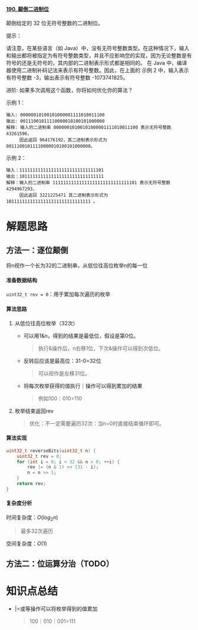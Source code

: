 #### [190. 颠倒二进制位](https://leetcode-cn.com/problems/reverse-bits/)

颠倒给定的 32 位无符号整数的二进制位。

提示：

请注意，在某些语言（如 Java）中，没有无符号整数类型。在这种情况下，输入和输出都将被指定为有符号整数类型，并且不应影响您的实现，因为无论整数是有符号的还是无符号的，其内部的二进制表示形式都是相同的。
在 Java 中，编译器使用二进制补码记法来表示有符号整数。因此，在上面的 示例 2 中，输入表示有符号整数 -3，输出表示有符号整数 -1073741825。


进阶:
如果多次调用这个函数，你将如何优化你的算法？

示例 1：

```
输入: 00000010100101000001111010011100
输出: 00111001011110000010100101000000
解释: 输入的二进制串 00000010100101000001111010011100 表示无符号整数 43261596，
     因此返回 964176192，其二进制表示形式为 00111001011110000010100101000000。
```

示例 2：

```
输入：11111111111111111111111111111101
输出：10111111111111111111111111111111
解释：输入的二进制串 11111111111111111111111111111101 表示无符号整数 4294967293，
     因此返回 3221225471 其二进制表示形式为 10111111111111111111111111111111 。
```

# 解题思路

## 方法一：逐位颠倒

将n视作一个长为32的二进制串，从低位往高位枚举n的每一位

#### 准备数据结构

`uint32_t rev = 0`：用于累加每次遍历的枚举

#### 算法思路

1. 从低位往高位枚举（32次）

   - 可以用1&n，得到的结果是最低位，假设是第0位。

     > 执行&操作后，n右移1位，下次&操作可以得到次低位。

   - 反转后应该是最高位：31-0=32位

     > 可以视作是左移31位。

   - 将每次枚举获得的值执行｜操作可以得到累加的结果

     > 例如100｜010=110

2. 枚举结束返回rev

   > 优化：不一定需要遍历32次：当n=0时直接结束循环即可。

#### 算法实现

```c++
uint32_t reverseBits(uint32_t n) {
    uint32_t rev = 0;
    for (int i = 0; i < 32 && n > 0; ++i) {
        rev |= (n & 1) << (31 - i);
        n = n >> 1;
    }
    return rev;
}
```

#### 复杂度分析

时间复杂度：$O(log_2n)$

> 最多32次遍历

空间复杂度：$O(1)$



## 方法二：位运算分治（TODO）

# 知识点总结

- |=或等操作可以将枚举得到的值累加

  > 100｜010｜001=111

